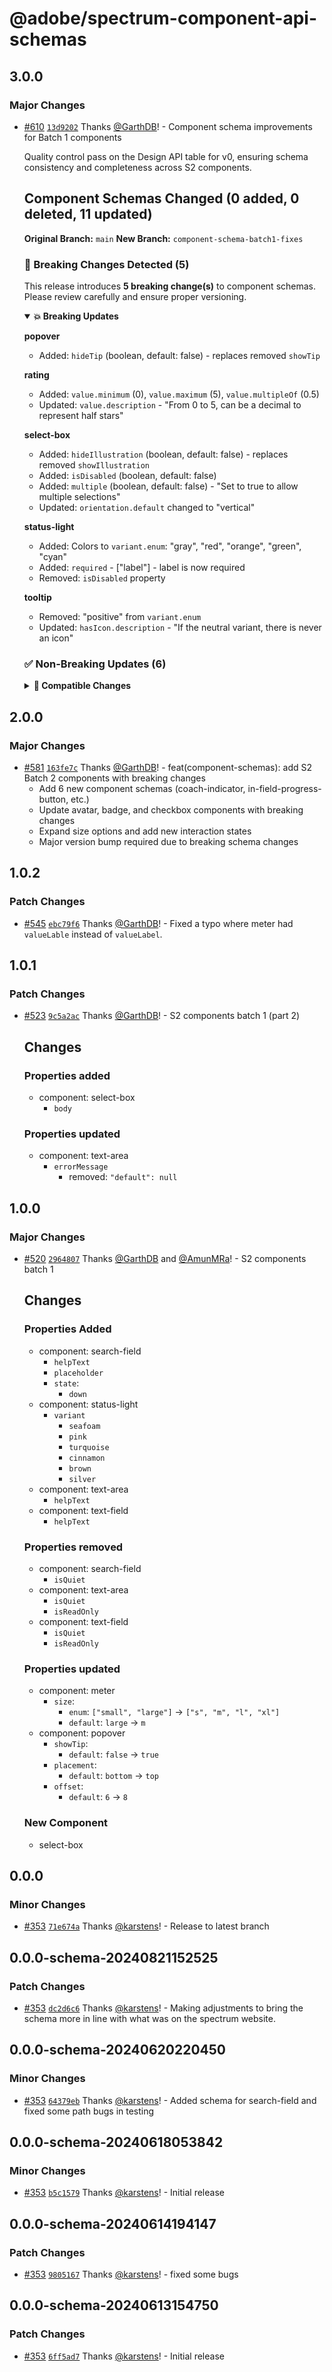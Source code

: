 # @adobe/spectrum-component-api-schemas

## 3.0.0

### Major Changes

- [#610](https://github.com/adobe/spectrum-tokens/pull/610) [`13d9202`](https://github.com/adobe/spectrum-tokens/commit/13d920273c02c78d3748522de6a7c7ee39b39814) Thanks [@GarthDB](https://github.com/GarthDB)! - Component schema improvements for Batch 1 components

  Quality control pass on the Design API table for v0, ensuring schema consistency and completeness across S2 components.

  ## Component Schemas Changed (0 added, 0 deleted, 11 updated)

  **Original Branch:** `main`
  **New Branch:** `component-schema-batch1-fixes`

  ### 🚨 Breaking Changes Detected (5)

  This release introduces **5 breaking change(s)** to component schemas. Please review carefully and ensure proper versioning.

  <details open><summary><strong>💥 Breaking Updates</strong></summary>

  **popover**
  - Added: `hideTip` (boolean, default: false) - replaces removed `showTip`

  **rating**
  - Added: `value.minimum` (0), `value.maximum` (5), `value.multipleOf` (0.5)
  - Updated: `value.description` - "From 0 to 5, can be a decimal to represent half stars"

  **select-box**
  - Added: `hideIllustration` (boolean, default: false) - replaces removed `showIllustration`
  - Added: `isDisabled` (boolean, default: false)
  - Added: `multiple` (boolean, default: false) - "Set to true to allow multiple selections"
  - Updated: `orientation.default` changed to "vertical"

  **status-light**
  - Added: Colors to `variant.enum`: "gray", "red", "orange", "green", "cyan"
  - Added: `required` - ["label"] - label is now required
  - Removed: `isDisabled` property

  **tooltip**
  - Removed: "positive" from `variant.enum`
  - Updated: `hasIcon.description` - "If the neutral variant, there is never an icon"

  </details>

  ### ✅ Non-Breaking Updates (6)

  <details><summary><strong>🔄 Compatible Changes</strong></summary>

  **help-text**
  - Added: "negative" to `variant.enum`
  - Added: `isDisabled.description` - "Help text cannot be both disabled and negative variant"

  **meter**
  - Added: `hideLabel` (boolean, default: false)

  **progress-bar**
  - Added: `staticColor` (string, enum: ["white"]) - "Static color can only be white, otherwise it is default"
  - Added: `labelPosition` (string, enum: ["top", "side"], default: "top")
  - Added: `hideLabel` (boolean, default: false)

  **search-field**
  - Added: `hideLabel` (boolean, default: false)
  - Added: `icon` ($ref: workflow-icon.json) - "Icon must be present if the label is not defined"

  **text-area**
  - Added: `hideLabel` (boolean, default: false)

  **text-field**
  - Added: `hideLabel` (boolean, default: false)

  </details>

## 2.0.0

### Major Changes

- [#581](https://github.com/adobe/spectrum-tokens/pull/581) [`163fe7c`](https://github.com/adobe/spectrum-tokens/commit/163fe7c13bb00c639d202195a398126b6c25b58f) Thanks [@GarthDB](https://github.com/GarthDB)! - feat(component-schemas): add S2 Batch 2 components with breaking changes
  - Add 6 new component schemas (coach-indicator, in-field-progress-button, etc.)
  - Update avatar, badge, and checkbox components with breaking changes
  - Expand size options and add new interaction states
  - Major version bump required due to breaking schema changes

## 1.0.2

### Patch Changes

- [#545](https://github.com/adobe/spectrum-tokens/pull/545) [`ebc79f6`](https://github.com/adobe/spectrum-tokens/commit/ebc79f6f91bce28a64cddfc2cc5548ddcf30389d) Thanks [@GarthDB](https://github.com/GarthDB)! - Fixed a typo where meter had `valueLable` instead of `valueLabel`.

## 1.0.1

### Patch Changes

- [#523](https://github.com/adobe/spectrum-tokens/pull/523) [`9c5a2ac`](https://github.com/adobe/spectrum-tokens/commit/9c5a2ac5fccb29b6f106396b21d91aab949043d4) Thanks [@GarthDB](https://github.com/GarthDB)! - S2 components batch 1 (part 2)

  ## Changes

  ### Properties added
  - component: select-box
    - `body`

  ### Properties updated
  - component: text-area
    - `errorMessage`
      - removed: `"default": null`

## 1.0.0

### Major Changes

- [#520](https://github.com/adobe/spectrum-tokens/pull/520) [`2964807`](https://github.com/adobe/spectrum-tokens/commit/2964807641908e40820bea0556b3b0542503223b) Thanks [@GarthDB](https://github.com/GarthDB) and [@AmunMRa](https://github.com/AmunMRa)! - S2 components batch 1

  ## Changes

  ### Properties Added
  - component: search-field
    - `helpText`
    - `placeholder`
    - `state`:
      - `down`
  - component: status-light
    - `variant`
      - `seafoam`
      - `pink`
      - `turquoise`
      - `cinnamon`
      - `brown`
      - `silver`
  - component: text-area
    - `helpText`
  - component: text-field
    - `helpText`

  ### Properties removed
  - component: search-field
    - `isQuiet`
  - component: text-area
    - `isQuiet`
    - `isReadOnly`
  - component: text-field
    - `isQuiet`
    - `isReadOnly`

  ### Properties updated
  - component: meter
    - `size`:
      - `enum`: `["small", "large"]` -> `["s", "m", "l", "xl"]`
      - `default`: `large` -> `m`
  - component: popover
    - `showTip`:
      - `default`: `false` -> `true`
    - `placement`:
      - `default`: `bottom` -> `top`
    - `offset`:
      - `default`: `6` -> `8`

  ### New Component
  - select-box

## 0.0.0

### Minor Changes

- [#353](https://github.com/adobe/spectrum-tokens/pull/353) [`71e674a`](https://github.com/adobe/spectrum-tokens/commit/71e674ad6baa630a900785ae21c9dcae93233b21) Thanks [@karstens](https://github.com/karstens)! - Release to latest branch

## 0.0.0-schema-20240821152525

### Patch Changes

- [#353](https://github.com/adobe/spectrum-tokens/pull/353) [`dc2d6c6`](https://github.com/adobe/spectrum-tokens/commit/dc2d6c6e12c1ea4fdc0d891b3fd50ea0b1697dd7) Thanks [@karstens](https://github.com/karstens)! - Making adjustments to bring the schema more in line with what was on the spectrum website.

## 0.0.0-schema-20240620220450

### Minor Changes

- [#353](https://github.com/adobe/spectrum-tokens/pull/353) [`64379eb`](https://github.com/adobe/spectrum-tokens/commit/64379ebeaf9402fe77ca1adfd020f42df60c60d9) Thanks [@karstens](https://github.com/karstens)! - Added schema for search-field and fixed some path bugs in testing

## 0.0.0-schema-20240618053842

### Minor Changes

- [#353](https://github.com/adobe/spectrum-tokens/pull/353) [`b5c1579`](https://github.com/adobe/spectrum-tokens/commit/b5c15792ec5f5e5c269bfa7bf58af3df42e648c1) Thanks [@karstens](https://github.com/karstens)! - Initial release

## 0.0.0-schema-20240614194147

### Patch Changes

- [#353](https://github.com/adobe/spectrum-tokens/pull/353) [`9805167`](https://github.com/adobe/spectrum-tokens/commit/980516791c0bef9e2f0bbeffe6515f103f3ad7a2) Thanks [@karstens](https://github.com/karstens)! - fixed some bugs

## 0.0.0-schema-20240613154750

### Patch Changes

- [#353](https://github.com/adobe/spectrum-tokens/pull/353) [`6ff5ad7`](https://github.com/adobe/spectrum-tokens/commit/6ff5ad7a75356f4b93d07a2818b357da19ce5b4b) Thanks [@karstens](https://github.com/karstens)! - Initial release
